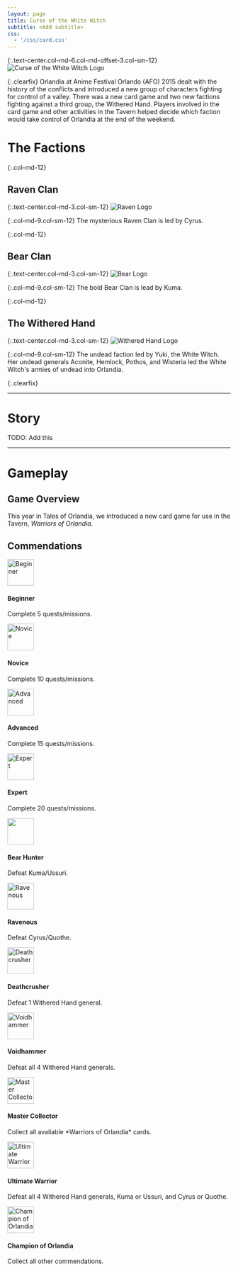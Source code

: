 ```yaml
---
layout: page
title: Curse of the White Witch
subtitle: <Add subtitle>
css:
  - '/css/card.css'
---
```


{:.text-center.col-md-6.col-md-offset-3.col-sm-12}
![Curse of the White Witch Logo][witch-logo]

{:.clearfix}
Orlandia at Anime Festival Orlando (AFO) 2015 dealt with the history of the conflicts and introduced a new group of characters fighting for control of a valley. There was a new card game and two new factions fighting against a third group, the Withered Hand. Players involved in the card game and other activities in the Tavern helped decide which faction would take control of Orlandia at the end of the weekend.

# The Factions

{:.col-md-12}

## Raven Clan

{:.text-center.col-md-3.col-sm-12}
![Raven Logo][raven]

{:.col-md-9.col-sm-12}
The mysterious Raven Clan is led by Cyrus.

{:.col-md-12}

## Bear Clan

{:.text-center.col-md-3.col-sm-12}
![Bear Logo][bear]

{:.col-md-9.col-sm-12}
The bold Bear Clan is lead by Kuma.

{:.col-md-12}

## The Withered Hand

{:.text-center.col-md-3.col-sm-12}
![Withered Hand Logo][withered-hand]

{:.col-md-9.col-sm-12}
The undead faction led by Yuki, the White Witch. Her undead generals Aconite, Hemlock, Pothos, and Wisteria led the White Witch's armies of undead into Orlandia.

{:.clearfix}

---

# Story

TODO: Add this

---

# Gameplay

## Game Overview

This year in Tales of Orlandia, we introduced a new card game for use in the Tavern, _Warriors of Orlandia_.

## Commendations

<div class="row">
  <div class="col-md-3 col-sm-12">
    <div class="media">
      <span class="pull-left">
        <a href="http://statics.orlandia.talesoforlandia.com/past-orlandias/syndicates/commendations/beginner.png" target="_blank">
          <img class="media-object img-circle" src="http://statics.orlandia.talesoforlandia.com/past-orlandias/syndicates/commendations/beginner.png" height="60" alt="Beginner" />
        </a>
      </span>
      <div class="media-body">
        <h4 class="media-heading">Beginner</h4>
        <p>
          Complete 5 quests/missions.
        </p>
      </div>
    </div>
  </div>

  <div class="col-md-3 col-sm-12">
    <div class="media">
      <span class="pull-left">
        <a href="http://statics.orlandia.talesoforlandia.com/past-orlandias/syndicates/commendations/novice.png" target="_blank">
          <img class="media-object img-circle" src="http://statics.orlandia.talesoforlandia.com/past-orlandias/syndicates/commendations/novice.png" height="60" alt="Novice" />
        </a>
      </span>
      <div class="media-body">
        <h4 class="media-heading">Novice</h4>
        <p>
          Complete 10 quests/missions.
        </p>
      </div>
    </div>
  </div>

  <div class="col-md-3 col-sm-12">
    <div class="media">
      <span class="pull-left">
        <a href="http://statics.orlandia.talesoforlandia.com/past-orlandias/syndicates/commendations/advanced.png" target="_blank">
          <img class="media-object img-circle" src="http://statics.orlandia.talesoforlandia.com/past-orlandias/syndicates/commendations/advanced.png" height="60" alt="Advanced" />
        </a>
      </span>
      <div class="media-body">
        <h4 class="media-heading">Advanced</h4>
        <p>
          Complete 15 quests/missions.
        </p>
      </div>
    </div>
  </div>

  <div class="col-md-3 col-sm-12">
    <div class="media">
      <span class="pull-left">
        <a href="http://statics.orlandia.talesoforlandia.com/past-orlandias/syndicates/commendations/expert.png" target="_blank">
          <img class="media-object img-circle" src="http://statics.orlandia.talesoforlandia.com/past-orlandias/syndicates/commendations/expert.png" height="60" alt="Expert" />
        </a>
      </span>
      <div class="media-body">
        <h4 class="media-heading">Expert</h4>
        <p>
          Complete 20 quests/missions.
        </p>
      </div>
    </div>
  </div>
</div>

<div class="row">
  <div class="col-md-3 col-sm-12">
    <div class="media">
      <span class="pull-left">
        <a href="http://statics.orlandia.talesoforlandia.com/past-orlandias/syndicates/commendations/bear-hunter.png" target="_blank">
          <img class="media-object img-circle" src="http://statics.orlandia.talesoforlandia.com/past-orlandias/syndicates/commendations/bear-hunter.png" height="60" alt="" />
        </a>
      </span>
      <div class="media-body">
        <h4 class="media-heading">Bear Hunter</h4>
        <p>
          Defeat Kuma/Ussuri.
        </p>
      </div>
    </div>
  </div>

  <div class="col-md-3 col-sm-12">
    <div class="media">
      <span class="pull-left">
        <a href="http://statics.orlandia.talesoforlandia.com/past-orlandias/syndicates/commendations/ravenous.png" target="_blank">
          <img class="media-object img-circle" src="http://statics.orlandia.talesoforlandia.com/past-orlandias/syndicates/commendations/ravenous.png" height="60" alt="Ravenous" />
        </a>
      </span>
      <div class="media-body">
        <h4 class="media-heading">Ravenous</h4>
        <p>
          Defeat Cyrus/Quothe.
        </p>
      </div>
    </div>
  </div>

  <div class="col-md-3 col-sm-12">
    <div class="media">
      <span class="pull-left">
        <a href="http://statics.orlandia.talesoforlandia.com/past-orlandias/syndicates/commendations/deathcrusher.png" target="_blank">
          <img class="media-object img-circle" src="http://statics.orlandia.talesoforlandia.com/past-orlandias/syndicates/commendations/deathcrusher.png" height="60" alt="Deathcrusher" />
        </a>
      </span>
      <div class="media-body">
        <h4 class="media-heading">Deathcrusher</h4>
        <p>
          Defeat 1 Withered Hand general.
        </p>
      </div>
    </div>
  </div>

  <div class="col-md-3 col-sm-12">
    <div class="media">
      <span class="pull-left">
        <a href="http://statics.orlandia.talesoforlandia.com/past-orlandias/syndicates/commendations/voidhammer.png" target="_blank">
          <img class="media-object img-circle" src="http://statics.orlandia.talesoforlandia.com/past-orlandias/syndicates/commendations/voidhammer.png" height="60" alt="Voidhammer" />
        </a>
      </span>
      <div class="media-body">
        <h4 class="media-heading">Voidhammer</h4>
        <p>
          Defeat all 4 Withered Hand generals.
        </p>
      </div>
    </div>
  </div>
</div>

<div class="row">
  <div class="col-md-4 col-sm-12">
    <div class="media">
      <span class="pull-left">
        <a href="http://statics.orlandia.talesoforlandia.com/past-orlandias/syndicates/commendations/master-collector.png" target="_blank">
          <img class="media-object img-circle" src="http://statics.orlandia.talesoforlandia.com/past-orlandias/syndicates/commendations/master-collector.png" height="60" alt="Master Collector" />
        </a>
      </span>
      <div class="media-body">
        <h4 class="media-heading">Master Collector</h4>
        <p>
          Collect all available *Warriors of Orlandia* cards.
        </p>
      </div>
    </div>
  </div>

  <div class="col-md-4 col-sm-12">
    <div class="media">
      <span class="pull-left">
        <a href="http://statics.orlandia.talesoforlandia.com/past-orlandias/syndicates/commendations/ultimate-warrior.png" target="_blank">
          <img class="media-object img-circle" src="http://statics.orlandia.talesoforlandia.com/past-orlandias/syndicates/commendations/ultimate-warrior.png" height="60" alt="Ultimate Warrior" />
        </a>
      </span>
      <div class="media-body">
        <h4 class="media-heading">Ultimate Warrior</h4>
        <p>
          Defeat all 4 Withered Hand generals, Kuma or Ussuri, and Cyrus or Quothe.
        </p>
      </div>
    </div>
  </div>

  <div class="col-md-4 col-sm-12">
    <div class="media">
      <span class="pull-left">
        <a href="http://statics.orlandia.talesoforlandia.com/past-orlandias/syndicates/commendations/champion.png" target="_blank">
          <img class="media-object img-circle" src="http://statics.orlandia.talesoforlandia.com/past-orlandias/syndicates/commendations/champion.png" height="60" alt="Champion of Orlandia" />
        </a>
      </span>
      <div class="media-body">
        <h4 class="media-heading">Champion of Orlandia</h4>
        <p>
          Collect all other commendations.
        </p>
      </div>
    </div>
  </div>
</div>

[witch-logo]: http://statics.orlandia.talesoforlandia.com/past-orlandias/witch/white-witch-logo.png
[raven]: http://statics.orlandia.talesoforlandia.com/past-orlandias/witch/raven-logo.png
[bear]: http://statics.orlandia.talesoforlandia.com/past-orlandias/witch/bear-logo.png
[withered-hand]: http://statics.orlandia.talesoforlandia.com/past-orlandias/witch/withered-hand-logo.png
